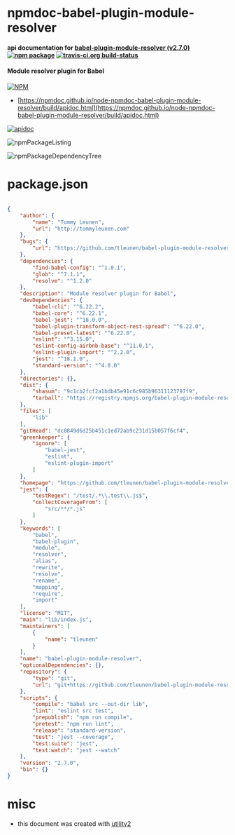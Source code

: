 # npmdoc-babel-plugin-module-resolver

#### api documentation for  [babel-plugin-module-resolver (v2.7.0)](https://github.com/tleunen/babel-plugin-module-resolver#readme)  [![npm package](https://img.shields.io/npm/v/npmdoc-babel-plugin-module-resolver.svg?style=flat-square)](https://www.npmjs.org/package/npmdoc-babel-plugin-module-resolver) [![travis-ci.org build-status](https://api.travis-ci.org/npmdoc/node-npmdoc-babel-plugin-module-resolver.svg)](https://travis-ci.org/npmdoc/node-npmdoc-babel-plugin-module-resolver)

#### Module resolver plugin for Babel

[![NPM](https://nodei.co/npm/babel-plugin-module-resolver.png?downloads=true&downloadRank=true&stars=true)](https://www.npmjs.com/package/babel-plugin-module-resolver)

- [https://npmdoc.github.io/node-npmdoc-babel-plugin-module-resolver/build/apidoc.html](https://npmdoc.github.io/node-npmdoc-babel-plugin-module-resolver/build/apidoc.html)

[![apidoc](https://npmdoc.github.io/node-npmdoc-babel-plugin-module-resolver/build/screenCapture.buildCi.browser.%252Ftmp%252Fbuild%252Fapidoc.html.png)](https://npmdoc.github.io/node-npmdoc-babel-plugin-module-resolver/build/apidoc.html)

![npmPackageListing](https://npmdoc.github.io/node-npmdoc-babel-plugin-module-resolver/build/screenCapture.npmPackageListing.svg)

![npmPackageDependencyTree](https://npmdoc.github.io/node-npmdoc-babel-plugin-module-resolver/build/screenCapture.npmPackageDependencyTree.svg)



# package.json

```json

{
    "author": {
        "name": "Tommy Leunen",
        "url": "http://tommyleunen.com"
    },
    "bugs": {
        "url": "https://github.com/tleunen/babel-plugin-module-resolver/issues"
    },
    "dependencies": {
        "find-babel-config": "^1.0.1",
        "glob": "^7.1.1",
        "resolve": "^1.2.0"
    },
    "description": "Module resolver plugin for Babel",
    "devDependencies": {
        "babel-cli": "^6.22.2",
        "babel-core": "^6.22.1",
        "babel-jest": "^18.0.0",
        "babel-plugin-transform-object-rest-spread": "^6.22.0",
        "babel-preset-latest": "^6.22.0",
        "eslint": "^3.15.0",
        "eslint-config-airbnb-base": "^11.0.1",
        "eslint-plugin-import": "^2.2.0",
        "jest": "^18.1.0",
        "standard-version": "^4.0.0"
    },
    "directories": {},
    "dist": {
        "shasum": "9c1cb2fcf2a1bdb45e91c6c985b96311123797f9",
        "tarball": "https://registry.npmjs.org/babel-plugin-module-resolver/-/babel-plugin-module-resolver-2.7.0.tgz"
    },
    "files": [
        "lib"
    ],
    "gitHead": "dc8849d6d25b451c1ed72ab9c231d15b057f6cf4",
    "greenkeeper": {
        "ignore": [
            "babel-jest",
            "eslint",
            "eslint-plugin-import"
        ]
    },
    "homepage": "https://github.com/tleunen/babel-plugin-module-resolver#readme",
    "jest": {
        "testRegex": "/test/.*\\.test\\.js$",
        "collectCoverageFrom": [
            "src/**/*.js"
        ]
    },
    "keywords": [
        "babel",
        "babel-plugin",
        "module",
        "resolver",
        "alias",
        "rewrite",
        "resolve",
        "rename",
        "mapping",
        "require",
        "import"
    ],
    "license": "MIT",
    "main": "lib/index.js",
    "maintainers": [
        {
            "name": "tleunen"
        }
    ],
    "name": "babel-plugin-module-resolver",
    "optionalDependencies": {},
    "repository": {
        "type": "git",
        "url": "git+https://github.com/tleunen/babel-plugin-module-resolver.git"
    },
    "scripts": {
        "compile": "babel src --out-dir lib",
        "lint": "eslint src test",
        "prepublish": "npm run compile",
        "pretest": "npm run lint",
        "release": "standard-version",
        "test": "jest --coverage",
        "test:suite": "jest",
        "test:watch": "jest --watch"
    },
    "version": "2.7.0",
    "bin": {}
}
```



# misc
- this document was created with [utility2](https://github.com/kaizhu256/node-utility2)
